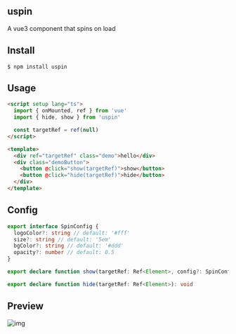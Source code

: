 ## uspin

A vue3 component that spins on load

## Install

```shell
$ npm install uspin
```

## Usage

```html
<script setup lang="ts">
  import { onMounted, ref } from 'vue'
  import { hide, show } from 'uspin'

  const targetRef = ref(null)
</script>

<template>
  <div ref="targetRef" class="demo">hello</div>
  <div class="demoButton">
    <button @click="show(targetRef)">show</button>
    <button @click="hide(targetRef)">hide</button>
  </div>
</template>
```

## Config

```ts
export interface SpinConfig {
  logoColor?: string // default: '#fff'
  size?: string // default: '5em'
  bgColor?: string // default: '#ddd'
  opacity?: number // default: 0.5
}

export declare function show(targetRef: Ref<Element>, config?: SpinConfig): void

export declare function hide(targetRef: Ref<Element>): void
```

## Preview

![img](https://img-blog.csdnimg.cn/db951889fe19472db1a48fa22ab64d18.gif)
